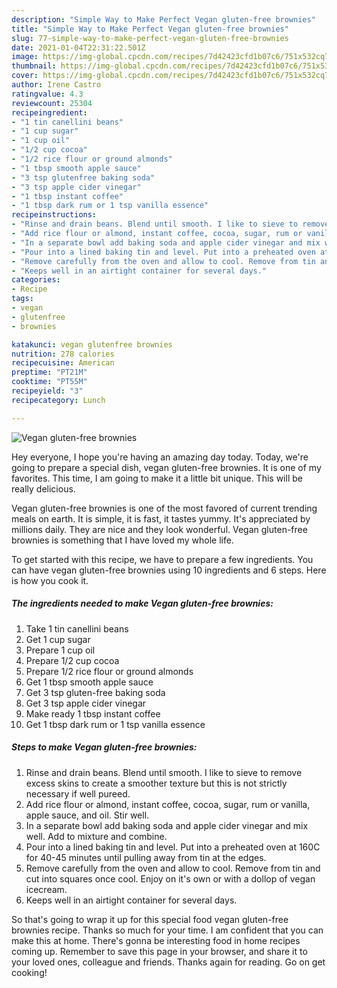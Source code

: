 ```yaml
---
description: "Simple Way to Make Perfect Vegan gluten-free brownies"
title: "Simple Way to Make Perfect Vegan gluten-free brownies"
slug: 77-simple-way-to-make-perfect-vegan-gluten-free-brownies
date: 2021-01-04T22:31:22.501Z
image: https://img-global.cpcdn.com/recipes/7d42423cfd1b07c6/751x532cq70/vegan-gluten-free-brownies-recipe-main-photo.jpg
thumbnail: https://img-global.cpcdn.com/recipes/7d42423cfd1b07c6/751x532cq70/vegan-gluten-free-brownies-recipe-main-photo.jpg
cover: https://img-global.cpcdn.com/recipes/7d42423cfd1b07c6/751x532cq70/vegan-gluten-free-brownies-recipe-main-photo.jpg
author: Irene Castro
ratingvalue: 4.3
reviewcount: 25304
recipeingredient:
- "1 tin canellini beans"
- "1 cup sugar"
- "1 cup oil"
- "1/2 cup cocoa"
- "1/2 rice flour or ground almonds"
- "1 tbsp smooth apple sauce"
- "3 tsp glutenfree baking soda"
- "3 tsp apple cider vinegar"
- "1 tbsp instant coffee"
- "1 tbsp dark rum or 1 tsp vanilla essence"
recipeinstructions:
- "Rinse and drain beans. Blend until smooth. I like to sieve to remove excess skins to create a smoother texture but this is not strictly necessary if well pureed."
- "Add rice flour or almond, instant coffee, cocoa, sugar, rum or vanilla, apple sauce, and oil. Stir well."
- "In a separate bowl add baking soda and apple cider vinegar and mix well. Add to mixture and combine."
- "Pour into a lined baking tin and level. Put into a preheated oven at 160C for 40-45 minutes until pulling away from tin at the edges."
- "Remove carefully from the oven and allow to cool. Remove from tin and cut into squares once cool. Enjoy on it&#39;s own or with a dollop of vegan icecream."
- "Keeps well in an airtight container for several days."
categories:
- Recipe
tags:
- vegan
- glutenfree
- brownies

katakunci: vegan glutenfree brownies 
nutrition: 278 calories
recipecuisine: American
preptime: "PT21M"
cooktime: "PT55M"
recipeyield: "3"
recipecategory: Lunch

---
```



![Vegan gluten-free brownies](https://img-global.cpcdn.com/recipes/7d42423cfd1b07c6/751x532cq70/vegan-gluten-free-brownies-recipe-main-photo.jpg)

Hey everyone, I hope you're having an amazing day today. Today, we're going to prepare a special dish, vegan gluten-free brownies. It is one of my favorites. This time, I am going to make it a little bit unique. This will be really delicious.



Vegan gluten-free brownies is one of the most favored of current trending meals on earth. It is simple, it is fast, it tastes yummy. It's appreciated by millions daily. They are nice and they look wonderful. Vegan gluten-free brownies is something that I have loved my whole life.


To get started with this recipe, we have to prepare a few ingredients. You can have vegan gluten-free brownies using 10 ingredients and 6 steps. Here is how you cook it.

<!--inarticleads1-->

##### The ingredients needed to make Vegan gluten-free brownies:

1. Take 1 tin canellini beans
1. Get 1 cup sugar
1. Prepare 1 cup oil
1. Prepare 1/2 cup cocoa
1. Prepare 1/2 rice flour or ground almonds
1. Get 1 tbsp smooth apple sauce
1. Get 3 tsp gluten-free baking soda
1. Get 3 tsp apple cider vinegar
1. Make ready 1 tbsp instant coffee
1. Get 1 tbsp dark rum or 1 tsp vanilla essence




<!--inarticleads2-->

##### Steps to make Vegan gluten-free brownies:

1. Rinse and drain beans. Blend until smooth. I like to sieve to remove excess skins to create a smoother texture but this is not strictly necessary if well pureed.
1. Add rice flour or almond, instant coffee, cocoa, sugar, rum or vanilla, apple sauce, and oil. Stir well.
1. In a separate bowl add baking soda and apple cider vinegar and mix well. Add to mixture and combine.
1. Pour into a lined baking tin and level. Put into a preheated oven at 160C for 40-45 minutes until pulling away from tin at the edges.
1. Remove carefully from the oven and allow to cool. Remove from tin and cut into squares once cool. Enjoy on it&#39;s own or with a dollop of vegan icecream.
1. Keeps well in an airtight container for several days.




So that's going to wrap it up for this special food vegan gluten-free brownies recipe. Thanks so much for your time. I am confident that you can make this at home. There's gonna be interesting food in home recipes coming up. Remember to save this page in your browser, and share it to your loved ones, colleague and friends. Thanks again for reading. Go on get cooking!
